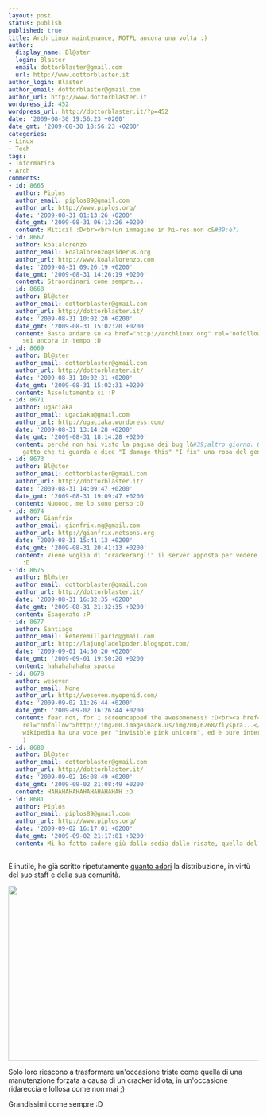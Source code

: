 ```yaml
---
layout: post
status: publish
published: true
title: Arch Linux maintenance, ROTFL ancora una volta :)
author:
  display_name: Bl@ster
  login: Blaster
  email: dottorblaster@gmail.com
  url: http://www.dottorblaster.it
author_login: Blaster
author_email: dottorblaster@gmail.com
author_url: http://www.dottorblaster.it
wordpress_id: 452
wordpress_url: http://dottorblaster.it/?p=452
date: '2009-08-30 19:56:23 +0200'
date_gmt: '2009-08-30 18:56:23 +0200'
categories:
- Linux
- Tech
tags:
- Informatica
- Arch
comments:
- id: 8665
  author: Piplos
  author_email: piplos89@gmail.com
  author_url: http://www.piplos.org/
  date: '2009-08-31 01:13:26 +0200'
  date_gmt: '2009-08-31 06:13:26 +0200'
  content: Mitici! :D<br><br>(un immagine in hi-res non c&#39;è?)
- id: 8667
  author: koalalorenzo
  author_email: koalalorenzo@siderus.org
  author_url: http://www.koalalorenzo.com
  date: '2009-08-31 09:26:19 +0200'
  date_gmt: '2009-08-31 14:26:19 +0200'
  content: Straordinari come sempre...
- id: 8668
  author: Bl@ster
  author_email: dottorblaster@gmail.com
  author_url: http://dottorblaster.it/
  date: '2009-08-31 10:02:20 +0200'
  date_gmt: '2009-08-31 15:02:20 +0200'
  content: Basta andare su <a href="http://archlinux.org" rel="nofollow">archlinux.org</a>,
    sei ancora in tempo :D
- id: 8669
  author: Bl@ster
  author_email: dottorblaster@gmail.com
  author_url: http://dottorblaster.it/
  date: '2009-08-31 10:02:31 +0200'
  date_gmt: '2009-08-31 15:02:31 +0200'
  content: Assolutamente si :P
- id: 8671
  author: ugaciaka
  author_email: ugaciaka@gmail.com
  author_url: http://ugaciaka.wordpress.com/
  date: '2009-08-31 13:14:28 +0200'
  date_gmt: '2009-08-31 18:14:28 +0200'
  content: perché non hai visto la pagina dei bug l&#39;altro giorno. Quella con il
    gatto che ti guarda e dice "I damage this" "I fix" una roba del genere XD
- id: 8673
  author: Bl@ster
  author_email: dottorblaster@gmail.com
  author_url: http://dottorblaster.it/
  date: '2009-08-31 14:09:47 +0200'
  date_gmt: '2009-08-31 19:09:47 +0200'
  content: Nuoooo, me lo sono perso :D
- id: 8674
  author: Gianfrix
  author_email: gianfrix.mg@gmail.com
  author_url: http://gianfrix.netsons.org
  date: '2009-08-31 15:41:13 +0200'
  date_gmt: '2009-08-31 20:41:13 +0200'
  content: Viene voglia di "crackerargli" il server apposta per vedere queste cose
    :D
- id: 8675
  author: Bl@ster
  author_email: dottorblaster@gmail.com
  author_url: http://dottorblaster.it/
  date: '2009-08-31 16:32:35 +0200'
  date_gmt: '2009-08-31 21:32:35 +0200'
  content: Esagerato :P
- id: 8677
  author: Santiago
  author_email: keteremillpario@gmail.com
  author_url: http://lajungladelpoder.blogspot.com/
  date: '2009-09-01 14:50:20 +0200'
  date_gmt: '2009-09-01 19:50:20 +0200'
  content: hahahahahaha spacca
- id: 8678
  author: weseven
  author_email: None
  author_url: http://weseven.myopenid.com/
  date: '2009-09-02 11:26:44 +0200'
  date_gmt: '2009-09-02 16:26:44 +0200'
  content: fear not, for i screencapped the awesomeness! :D<br><a href="http://img200.imageshack.us/img200/6268/flysprayarch.png"
    rel="nofollow">http://img200.imageshack.us/img200/6268/flyspra...</a><br><br>(sì,
    wikipedia ha una voce per "invisible pink unicorn", ed è pure interessante :P
    )
- id: 8680
  author: Bl@ster
  author_email: dottorblaster@gmail.com
  author_url: http://dottorblaster.it/
  date: '2009-09-02 16:08:49 +0200'
  date_gmt: '2009-09-02 21:08:49 +0200'
  content: HAHAHAHAHAHAHAHAHAHAH :D
- id: 8681
  author: Piplos
  author_email: piplos89@gmail.com
  author_url: http://www.piplos.org/
  date: '2009-09-02 16:17:01 +0200'
  date_gmt: '2009-09-02 21:17:01 +0200'
  content: Mi ha fatto cadere giù dalla sedia dalle risate, quella del gatto. :D
---
```

<p>È inutile, ho già scritto ripetutamente <a href="http://dottorblaster.it/2008/12/perche-amo-archlinux/">quanto adori</a> la distribuzione, in virtù del suo staff e della sua comunità.</p>
<p style="text-align: center;"><img class="alignnone" src="http://i32.tinypic.com/1zvr9l5.jpg" alt="" width="545" height="352" /></p>
<p>Solo loro riescono a trasformare un'occasione triste come quella di una manutenzione forzata a causa di un cracker idiota, in un'occasione ridareccia e lollosa come non mai ;)</p>
<p>Grandissimi come sempre :D</p>
